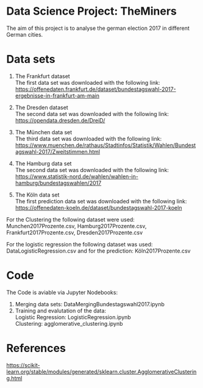# Data Science Project: TheMiners
The aim of this project is to analyse the german election 2017 in different German cities. <br>

# Data sets
1. The Frankfurt dataset <br>
The first data set was downloaded with the following link: https://offenedaten.frankfurt.de/dataset/bundestagswahl-2017-ergebnisse-in-frankfurt-am-main

2. The Dresden dataset <br>
The second data set was downloaded with the following link: https://opendata.dresden.de/DreiD/

3. The München data set <br>
The third data set was downloaded with the following link: https://www.muenchen.de/rathaus/Stadtinfos/Statistik/Wahlen/Bundestagswahl-2017/Zweitstimmen.html

4. The Hamburg data set <br>
The second data set was downloaded with the following link: https://www.statistik-nord.de/wahlen/wahlen-in-hamburg/bundestagswahlen/2017

5. The Köln data set <br>
The first prediction data set was downloaded with the following link: https://offenedaten-koeln.de/dataset/bundestagswahl-2017-koeln


For the Clustering the following dataset were used: Munchen2017Prozente.csv, Hamburg2017Prozente.csv, Frankfurt2017Prozente.csv, Dresden2017Prozente.csv

For the logistic regression the following dataset was used: DataLogisticRegression.csv and for the prediction: Köln2017Prozente.csv <br>

# Code
The Code is aviable via Jupyter Nodebooks: <br>
1. Merging data sets: DataMergingBundestagswahl2017.ipynb
2. Training and evalutation of the data: <br>
    Logistic Regression: LogisticRegression.ipynb <br>
    Clustering: agglomerative_clustering.ipynb


# References
https://scikit-learn.org/stable/modules/generated/sklearn.cluster.AgglomerativeClustering.html <br>
